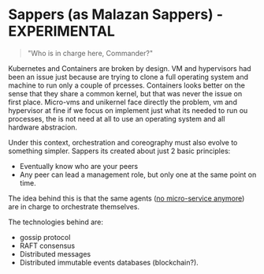 # Sappers (as Malazan Sappers) - EXPERIMENTAL

> "Who is in charge here, Commander?"

Kubernetes and Containers are broken by design. VM and hypervisors had been an issue just because are trying
to clone a full operating system and machine to run only a couple of prcesses. Containers looks better on the sense
that they share a common kernel, but that was never the issue on first place. Micro-vms and unikernel face directly
the problem, vm and hypervisor at fine if we focus on implement just what its needed to run ou processes, the is not
need at all to use an operating system and all hardware abstracion.

Under this context, orchestration and coreography must also evolve to something simpler. Sappers its created about
just 2 basic principles:

- Eventually know who are your peers
- Any peer can lead a management role, but only one at the same point on time.

The idea behind this is that the same agents ([no micro-service anymore](https://medium.com/@rodrigo.estrada/micro-agents-the-evolution-of-micro-services-1397a1567767))
are in charge to orchestrate themselves.

The technologies behind are:
 - gossip protocol
 - RAFT consensus
 - Distributed messages
 - Distributed immutable events databases (blockchain?).
